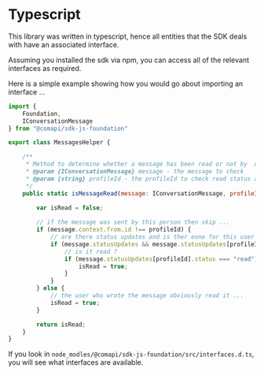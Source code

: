 # Typescript

This library was written in typescript, hence all entities that the SDK deals with have an associated interface.

Assuming you installed the sdk via npm, you can access all of the relevant interfaces as required.

Here is a simple example showing how you would go about importing an interface ... 

```javascript
import { 
    Foundation,
    IConversationMessage
} from "@comapi/sdk-js-foundation"

export class MessagesHelper {

    /**
     * Method to determine whether a message has been read or not by  user
     * @param {IConversationMessage} message - the message to check
     * @param {string} profileId - the profileId to check read status against 
     */
    public static isMessageRead(message: IConversationMessage, profileId: string):boolean {
    
        var isRead = false;

        // if the message was sent by this person then skip ...
        if (message.context.from.id !== profileId) {
            // are there status updates and is ther eone for this user
            if (message.statusUpdates && message.statusUpdates[profileId]) {
                // is it read ?
                if (message.statusUpdates[profileId].status === "read") {
                    isRead = true;
                }
            }
        } else {
            // the user who wrote the message obviously read it ...
            isRead = true;
        }

        return isRead;    
    }
}
```

If you look in `node_modles/@comapi/sdk-js-foundation/src/interfaces.d.ts`, you will see what interfaces are available.

